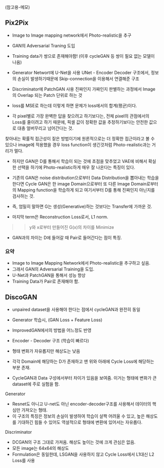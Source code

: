 (참고용-메모)

## Pix2Pix

- Image to Image mapping network에서 Photo-realistic을 추구
- GAN의 Adversarial Traning 도입
- Training data가 쌍으로 존재해야함! (이후 cycleGAN 등 쌍이 필요 없는 모델이 나옴)

- Generator Networt에 U-Net을 사용
UNet - Encoder Decoder 구조에서, 정보의 손실이 발생하기때문에 Skip-connection을 이용해서 연결해준 구조
- Discriminator에 PatchGAN 사용
진짜인지 가짜인지 판별하는 과정에서 Image의 Overlap 되는 Patch 단위로 하는 것
- loss를 MSE로 하는데 이렇게 하면 문제가 loss에서의 합계(평균)이다. 
- 각 pixel별로 가장 완벽한 답을 찾으려고 하기보다는, 전체 pixel의 관점에서의 Loss를 줄이려고 하기 때문에, 픽셀 값이 정확한 값을 추정하기보다는 안전한 값으로 대충 얼버무리고 넘어간다는 것.

찾아내는 확률적 접근성이 짙은 방법이기에 원론적으로는 더 정확한 접근이라고 볼 수 있으나 image에 적용했을 경우 loss function이 생긴것처럼 Photo-realistic과는 거리가 멀다.
- 하지만 GAN은 D를 통해서 학습이 되는 것에 초점을 맞추었고 VAE에 비해서 확실한 선택을 하기에 Photo-realistic하게 매우 잘 나온다는 특징이 있다.
- 기존의 GAN은 noise distribution으로부터 Data Distribution을 뽑아내는 학습을 한다면 Cycle GAN은 한 image Domain으로부터 또 다른 Image Domain로부터의 Mapping function을 학습하게 되고 여기서부터 D를 통해 진짜인지 아닌지를 검사하는 것.

- 즉, 엄밀히 말하면 G는 생성(Generative)하는 것보다는 Transfer에 가까운 것.

- 마지막 term은 Reconstruction Loss로서, L1 norm.
 >> y와 x로부터 만들어진 G(x)의 차이를 Minimize

- GAN과의 차이는 D에 들어갈 때 Pair로 들어간다는 점이 특징.


### 요약

- Image to Image Mapping Network에서 Photo-realistic을 추구하고 싶음.
- 그래서 GAN의 Adversarial Training을 도입.
- U-Net과 PatchGAN을 통해서 성능 향상
- Training Data가 Pair로 존재해야 함.


## DiscoGAN

- unpaired dataset을 사용해야 한다는 점에서 cycleGAN과 완전히 동일
- Generator 학습시,  (GAN Loss + Feature Loss)
- ImprovedGAN에서의 방법을 어느정도 반영
- Encoder - Decoder 구조 (학습이 빠르다)
- 형태 변화가 자유롭지만 해상도는 낮음

- 각각 Domain에 해당하는 D가 존재하고 맨 위와 아래에 Cycle Loss에 해당하는 부분 존재.
- CycleGAN과 Data 구성에서부터 차이가 있음을 보여줌.  이거는 형태에 변화가 큰 dataset에 주로 실험을 함.

Generator

- Resnet도 아니고 U-net도 아닌 encoder-decoder구조를 사용해서 데이터의 핵심만 가져오는 형태.
- 이 구조의 특징은 정보의 손실이 발생하여 학습이 살짝 어려울 수 있고, 높은 해상도를 기대하긴 힘들 수 있어도 역설적으로 형태에 변환에 있어서는 자유롭다.

Discriminator

- DCGAN의 구조 그대로 가져옴. 해상도 높이는 것에 크게 관심은 없음.
- 모든 image는 64x64의 해상도
- Formulation은 동일한데, LSGAN을 사용하지 않고 Cycle Loss에서 L1대신 L2 Loss를 사용

